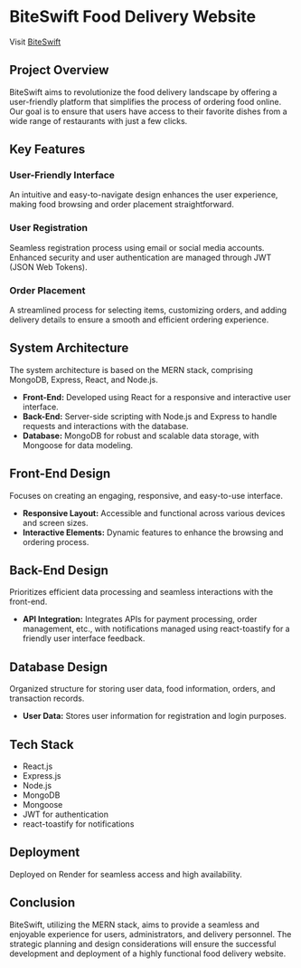 # BiteSwift Food Delivery Website

Visit [BiteSwift](https://biteswift.onrender.com)

## Project Overview

BiteSwift aims to revolutionize the food delivery landscape by offering a user-friendly platform that simplifies the process of ordering food online. Our goal is to ensure that users have access to their favorite dishes from a wide range of restaurants with just a few clicks.

## Key Features

### User-Friendly Interface
An intuitive and easy-to-navigate design enhances the user experience, making food browsing and order placement straightforward.

### User Registration
Seamless registration process using email or social media accounts. Enhanced security and user authentication are managed through JWT (JSON Web Tokens).

### Order Placement
A streamlined process for selecting items, customizing orders, and adding delivery details to ensure a smooth and efficient ordering experience.

## System Architecture

The system architecture is based on the MERN stack, comprising MongoDB, Express, React, and Node.js.

- **Front-End:** Developed using React for a responsive and interactive user interface.
- **Back-End:** Server-side scripting with Node.js and Express to handle requests and interactions with the database.
- **Database:** MongoDB for robust and scalable data storage, with Mongoose for data modeling.

## Front-End Design

Focuses on creating an engaging, responsive, and easy-to-use interface.

- **Responsive Layout:** Accessible and functional across various devices and screen sizes.
- **Interactive Elements:** Dynamic features to enhance the browsing and ordering process.

## Back-End Design

Prioritizes efficient data processing and seamless interactions with the front-end.

- **API Integration:** Integrates APIs for payment processing, order management, etc., with notifications managed using react-toastify for a friendly user interface feedback.

## Database Design

Organized structure for storing user data, food information, orders, and transaction records.

- **User Data:** Stores user information for registration and login purposes.

## Tech Stack

- React.js
- Express.js
- Node.js
- MongoDB
- Mongoose
- JWT for authentication
- react-toastify for notifications

## Deployment

Deployed on Render for seamless access and high availability.

## Conclusion

BiteSwift, utilizing the MERN stack, aims to provide a seamless and enjoyable experience for users, administrators, and delivery personnel. The strategic planning and design considerations will ensure the successful development and deployment of a highly functional food delivery website.
